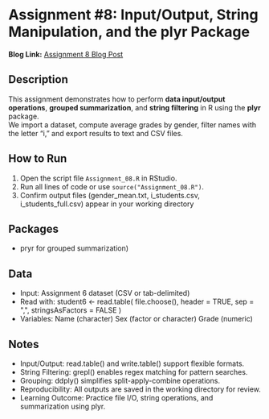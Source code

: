 # Assignment #8: Input/Output, String Manipulation, and the plyr Package

**Blog Link:** [Assignment 8 Blog Post](https://premithapagadala.blogspot.com/2025/10/assignment-8.html)

## Description
This assignment demonstrates how to perform **data input/output operations**, **grouped summarization**, and **string filtering** in R using the **plyr** package.  
We import a dataset, compute average grades by gender, filter names with the letter “i,” and export results to text and CSV files.


## How to Run
1. Open the script file `Assignment_08.R` in RStudio.  
2. Run all lines of code or use `source("Assignment_08.R")`.  
3. Confirm output files (gender_mean.txt, i_students.csv, i_students_full.csv) appear in your working directory 

## Packages
- pryr for grouped summarization)

## Data
- Input: Assignment 6 dataset (CSV or tab-delimited)
- Read with:
student6 <- read.table(
  file.choose(),
  header = TRUE,
  sep = ",",
  stringsAsFactors = FALSE
)
- Variables:
Name (character)
Sex (factor or character)
Grade (numeric)

## Notes
- Input/Output: read.table() and write.table() support flexible formats.
- String Filtering: grepl() enables regex matching for pattern searches.
- Grouping: ddply() simplifies split-apply-combine operations.
- Reproducibility: All outputs are saved in the working directory for review.
- Learning Outcome: Practice file I/O, string operations, and summarization using plyr.